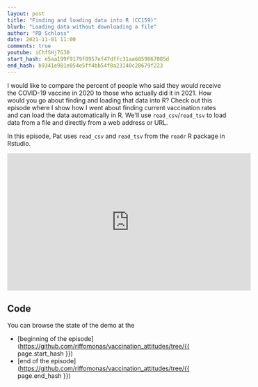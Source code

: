 ```yaml
---
layout: post
title: "Finding and loading data into R (CC159)"
blurb: "Loading data without downloading a file"
author: "PD Schloss"
date: 2021-11-01 11:00
comments: true
youtube: iChfSHj7G30
start_hash: e5aa199f9179f8957ef47dffc31aa6859067085d
end_hash: b9341e981e054e5ff4bb54f8a23140c28679f223
---
```


I would like to compare the percent of people who said they would receive the COVID-19 vaccine in 2020 to those who actually did it in 2021. How would you go about finding and loading that data into R? Check out this episode where I show how I went about finding current vaccination rates and can load the data automatically in R. We'll use `read_csv`/`read_tsv` to load data from a file and directly from a web address or URL.

In this episode, Pat uses `read_csv` and `read_tsv` from the `readr` R package in Rstudio.


<iframe style="margin: 0 auto;display:block;" width="560" height="315" src="https://www.youtube.com/embed/{{ page.youtube }}" frameborder="0" allow="accelerometer; autoplay; encrypted-media; gyroscope; picture-in-picture" allowfullscreen></iframe>


## Code

You can browse the state of the demo at the
* [beginning of the episode](https://github.com/riffomonas/vaccination_attitudes/tree/{{ page.start_hash }})
* [end of the episode](https://github.com/riffomonas/vaccination_attitudes/tree/{{ page.end_hash }})
